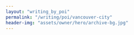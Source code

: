 ```yaml
---
layout: "writing_by_poi"
permalink: "/writing/poi/vancouver-city"
header-img: "assets/owner/hero/archive-bg.jpg"
---
```

